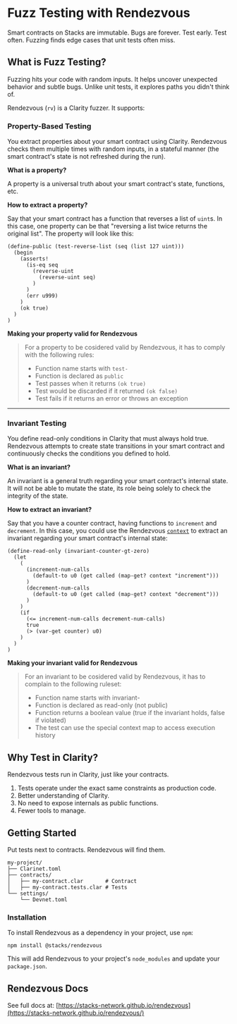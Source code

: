 # Fuzz Testing with Rendezvous

Smart contracts on Stacks are immutable. Bugs are forever. Test early. Test
often. Fuzzing finds edge cases that unit tests often miss.

## What is Fuzz Testing?

Fuzzing hits your code with random inputs. It helps uncover unexpected
behavior and subtle bugs. Unlike unit tests, it explores paths you didn't
think of.

Rendezvous (`rv`) is a Clarity fuzzer. It supports:

### Property-Based Testing

You extract properties about your smart contract using Clarity. Rendezvous checks them multiple times with random inputs, in a stateful manner (the smart contract's state is not refreshed during the run).

**What is a property?**

A property is a universal truth about your smart contract's state, functions, etc.

**How to extract a property?**

Say that your smart contract has a function that reverses a list of `uint`s. In this case, one property can be that "reversing a list twice returns the original list". The property will look like this:

```clarity
(define-public (test-reverse-list (seq (list 127 uint)))
  (begin
    (asserts!
      (is-eq seq
        (reverse-uint
          (reverse-uint seq)
        )
      )
      (err u999)
    )
    (ok true)
  )
)
```

**Making your property valid for Rendezvous**

> For a property to be cosidered valid by Rendezvous, it has to comply with the following rules:
>
> - Function name starts with `test-`
> - Function is declared as `public`
> - Test passes when it returns `(ok true)`
> - Test would be discarded if it returned `(ok false)`
> - Test fails if it returns an error or throws an exception

---

### Invariant Testing

You define read-only conditions in Clarity that must always hold true. Rendezvous attempts to create state transitions in your smart contract and continuously checks the conditions you defined to hold.

**What is an invariant?**

An invariant is a general truth regarding your smart contract's internal state. It will not be able to mutate the state, its role being solely to check the integrity of the state.

**How to extract an invariant?**

Say that you have a counter contract, having functions to `increment` and `decrement`. In this case, you could use the Rendezvous [`context`](https://stacks-network.github.io/rendezvous/chapter_6.html?#the-rendezvous-context) to extract an invariant regarding your smart contract's internal state:

```clarity
(define-read-only (invariant-counter-gt-zero)
  (let
    (
      (increment-num-calls
        (default-to u0 (get called (map-get? context "increment")))
      )
      (decrement-num-calls
        (default-to u0 (get called (map-get? context "decrement")))
      )
    )
    (if
      (<= increment-num-calls decrement-num-calls)
      true
      (> (var-get counter) u0)
    )
  )
)
```

**Making your invariant valid for Rendezvous**

> For an invariant to be cosidered valid by Rendezvous, it has to complain to the following ruleset:
>
> - Function name starts with invariant-
> - Function is declared as read-only (not public)
> - Function returns a boolean value (true if the invariant holds, false if violated)
> - The test can use the special context map to access execution history

## Why Test in Clarity?

Rendezvous tests run in Clarity, just like your contracts.

1. Tests operate under the exact same constraints as production code.
2. Better understanding of Clarity.
3. No need to expose internals as public functions.
4. Fewer tools to manage.

## Getting Started

Put tests next to contracts. Rendezvous will find them.

```
my-project/
├── Clarinet.toml
├── contracts/
│   ├── my-contract.clar       # Contract
│   ├── my-contract.tests.clar # Tests
└── settings/
    └── Devnet.toml
```

### Installation

To install Rendezvous as a dependency in your project, use `npm`:

```
npm install @stacks/rendezvous
```

This will add Rendezvous to your project's `node_modules` and update your `package.json`.

## Rendezvous Docs

See full docs at: [https://stacks-network.github.io/rendezvous](https://stacks-network.github.io/rendezvous/)
